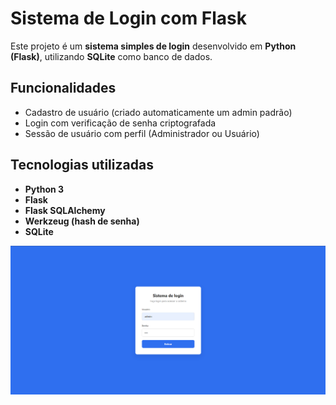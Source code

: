 # Sistema de Login com Flask

Este projeto é um **sistema simples de login** desenvolvido em **Python (Flask)**, utilizando **SQLite** como banco de dados.

## Funcionalidades
- Cadastro de usuário (criado automaticamente um admin padrão)
- Login com verificação de senha criptografada
- Sessão de usuário com perfil (Administrador ou Usuário)

## Tecnologias utilizadas
- **Python 3**
- **Flask**
- **Flask SQLAlchemy**
- **Werkzeug (hash de senha)**
- **SQLite**

![Tela de Login](./images/tela-login.png)
